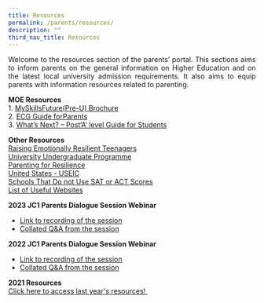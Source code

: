 ```yaml
---
title: Resources
permalink: /parents/resources/
description: ""
third_nav_title: Resources
---
```

<p align="justify">Welcome to the resources section of the parents&rsquo; portal. This sections aims to inform parents on the general information on Higher Education and on the latest local university admission requirements. It also aims to equip parents with information resources related to parenting.</p>
<p><strong>MOE Resources<br /></strong>1. <a href="https://www.moe.gov.sg/docs/default-source/document/education/programmes/social-emotional-learning/ecg-resources/preu-brochure.pdf" target="_blank" rel="noopener">MySkillsFuture(Pre-U) Brochure</a><br />2.&nbsp;<a href="https://www.moe.gov.sg/microsites/ecg-parent-guide/index.html#p=1" target="_blank" rel="noopener">ECG Guide forParents</a><br />3.&nbsp;<a href="https://www.moe.gov.sg/docs/default-source/document/education/programmes/social-emotional-learning/ecg-resources/moe_next_a-level.pdf" target="_blank" rel="noopener">What&rsquo;s Next? &ndash; Post&lsquo;A&rsquo; level Guide for Students</a></p>
<p><strong>Other Resources<br /></strong><a href="/files/Raising_resilient_teenager.pdf" target="_blank" rel="noopener">Raising Emotionally Resilient Teenagers</a><br /><a href="/files/University%20undergraduate%20programme.pdf" target="_blank" rel="noopener">University Undergraduate Programme</a><br /><a href="/files/Parenting%20for%20resilience.pdf" target="_blank" rel="noopener">Parenting for Resilience</a><br /><a href="/files/2014_USEIC_USA.pdf" target="_blank" rel="noopener">United States - USEIC</a><br /><a href="/files/Schools%20That%20Do%20Not%20Use%20SAT%20or%20ACT%20Scores.pdf" target="_blank" rel="noopener">Schools That Do not Use SAT or ACT Scores</a><br /><a href="/files/Useful%20websites%20for%20parents.pdf" target="_blank" rel="noopener">List of Useful Websites</a></p>

<p><strong>2023 JC1 Parents Dialogue Session Webinar</strong><strong><br /></strong></p>
<ul>
<li><a href="https://vimeo.com/805357802/97d64ff9ad" target="_blank" rel="noopener">Link to recording of the session</a></li>
<li><a href="/files/[](/files/2023/2023_JC1_Parents_Dialogue_QA.pdf)%20JC1_Parents_Dialogue_Session_collated_QA.pdf" target="_blank" rel="noopener">Collated Q&amp;A from the session</a></li>
</ul>
<p><strong>2022 JC1 Parents Dialogue Session Webinar</strong><strong><br /></strong></p>
<ul>
<li><a href="https://vimeo.com/674918007/5d80a6ae29" target="_blank" rel="noopener">Link to recording of the session</a></li>
<li><a href="/files/202_%20JC1_Parents_Dialogue_Session_collated_QA.pdf" target="_blank" rel="noopener">Collated Q&amp;A from the session</a></li>
</ul>
<p><strong>2021 Resources<br /></strong><a href="/parents/resources/2021-resources" target="">Click here to access last year's resources!&nbsp;</a></p>